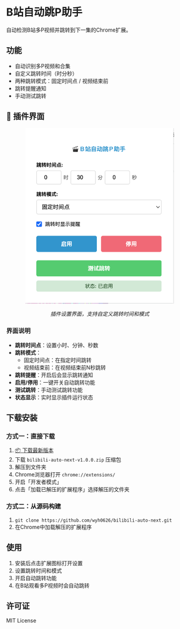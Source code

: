 # B站自动跳P助手

自动检测B站多P视频并跳转到下一集的Chrome扩展。

## 功能

- 自动识别多P视频和合集
- 自定义跳转时间（时分秒）
- 两种跳转模式：固定时间点 / 视频结束前
- 跳转提醒通知
- 手动测试跳转

## 📱 插件界面

<div align="center">
  <img src="screenshots/image.png" alt="插件界面" width="400">
  <p><em>插件设置界面，支持自定义跳转时间和模式</em></p>
</div>

### 界面说明

- **跳转时间点**：设置小时、分钟、秒数
- **跳转模式**：
  - 固定时间点：在指定时间跳转
  - 视频结束前：在视频结束前N秒跳转
- **跳转提醒**：开启后会显示跳转通知
- **启用/停用**：一键开关自动跳转功能
- **测试跳转**：手动测试跳转功能
- **状态显示**：实时显示插件运行状态

## 下载安装

### 方式一：直接下载

1. [📦 下载最新版本](https://github.com/wyh0626/bilibili-auto-next/releases/tag/v1.0.0)
2. 下载 `bilibili-auto-next-v1.0.0.zip` 压缩包
3. 解压到文件夹
4. Chrome浏览器打开 `chrome://extensions/`
5. 开启「开发者模式」
6. 点击「加载已解压的扩展程序」选择解压的文件夹

### 方式二：从源码构建

1. `git clone https://github.com/wyh0626/bilibili-auto-next.git`
2. 在Chrome中加载解压的扩展程序

## 使用

1. 安装后点击扩展图标打开设置
2. 设置跳转时间和模式
3. 开启自动跳转功能
4. 在B站观看多P视频时会自动跳转


## 许可证

MIT License
